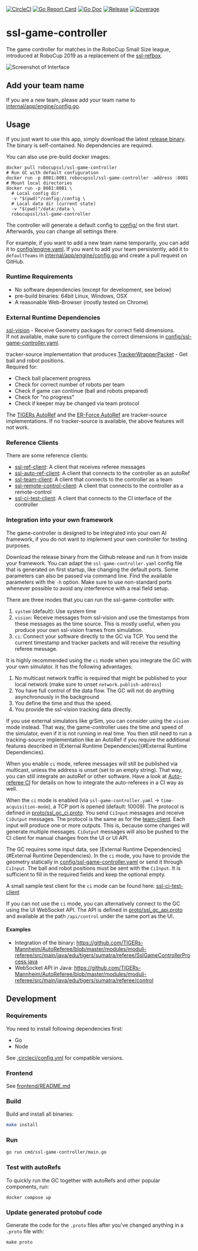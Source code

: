 [![CircleCI](https://circleci.com/gh/RoboCup-SSL/ssl-game-controller/tree/master.svg?style=svg)](https://circleci.com/gh/RoboCup-SSL/ssl-game-controller/tree/master)
[![Go Report Card](https://goreportcard.com/badge/github.com/RoboCup-SSL/ssl-game-controller?style=flat-square)](https://goreportcard.com/report/github.com/RoboCup-SSL/ssl-game-controller)
[![Go Doc](https://img.shields.io/badge/godoc-reference-blue.svg?style=flat-square)](https://godoc.org/github.com/RoboCup-SSL/ssl-game-controller)
[![Release](https://img.shields.io/github/release/RoboCup-SSL/ssl-game-controller.svg?style=flat-square)](https://github.com/RoboCup-SSL/ssl-game-controller/releases/latest)
[![Coverage](https://img.shields.io/badge/coverage-report-blue.svg)](https://circleci.com/api/v1.1/project/github/RoboCup-SSL/ssl-game-controller/latest/artifacts/0/coverage?branch=master)

# ssl-game-controller

The game controller for matches in the RoboCup Small Size league, introduced at RoboCup 2019 as a replacement of
the [ssl-refbox](https://github.com/RoboCup-SSL/ssl-refbox).

![Screenshot of Interface](./doc/screenshot_interface.png)

## Add your team name

If you are a new team, please add your team name to [internal/app/engine/config.go](internal/app/engine/config.go).

## Usage

If you just want to use this app, simply download the
latest [release binary](https://github.com/RoboCup-SSL/ssl-game-controller/releases/latest). The binary is
self-contained. No dependencies are required.

You can also use pre-build docker images:

```shell script
docker pull robocupssl/ssl-game-controller
# Run GC with default configuration
docker run -p 8081:8081 robocupssl/ssl-game-controller -address :8081
# Mount local directories
docker run -p 8081:8081 \
  # Local config dir
  -v "$(pwd)"/config:/config \
  # Local data dir (current state)
  -v "$(pwd)"/data:/data \
  robocupssl/ssl-game-controller
```

The controller will generate a default config to [config/](./config/) on the first start. Afterwards, you can change all
settings there.

For example, if you want to add a new team name temporarily, you can add it
to [config/engine.yaml](./config/engine.yaml). If you want to add your team persistently, add it to `defaultTeams`
in [internal/app/engine/config.go](internal/app/engine/config.go) and create a pull request on GitHub.

### Runtime Requirements

* No software dependencies (except for development, see below)
* pre-build binaries: 64bit Linux, Windows, OSX
* A reasonable Web-Browser (mostly tested on Chrome)

### External Runtime Dependencies

[ssl-vision](https://github.com/RoboCup-SSL/ssl-vision) - Receive Geometry packages for correct field dimensions.   
If not available, make sure to configure the correct dimensions
in [config/ssl-game-controller.yaml](config/ssl-game-controller.yaml).

tracker-source implementation that produces
[TrackerWrapperPacket](https://github.com/RoboCup-SSL/ssl-vision/blob/master/src/shared/proto/messages_robocup_ssl_wrapper_tracked.proto) -
Get ball and robot positions.      
Required for:
 * Check ball placement progress
 * Check for correct number of robots per team
 * Check if game can continue (ball and robots prepared)
 * Check for "no progress"
 * Check if keeper may be changed via team protocol

The [TIGERs AutoRef](https://github.com/TIGERs-Mannheim/AutoReferee) and
the [ER-Force AutoRef](https://github.com/robotics-erlangen/autoref) are tracker-source implementations.
If no tracker-source is available, the above features will not work.

### Reference Clients
There are some reference clients:
 * [ssl-ref-client](./cmd/ssl-ref-client): A client that receives referee messages
 * [ssl-auto-ref-client](./cmd/ssl-auto-ref-client/README.md): A client that connects to the controller as an autoRef
 * [ssl-team-client](./cmd/ssl-team-client/README.md): A client that connects to the controller as a team
 * [ssl-remote-control-client](./cmd/ssl-remote-control-client/README.md): A client that connects to the controller as a remote-control
 * [ssl-ci-test-client](./cmd/ssl-ci-test-client/README.md): A client that connects to the CI interface of the controller
 
### Integration into your own framework
The game-controller is designed to be integrated into your own AI framework, if you do not want to implement your own controller for testing purposes.

Download the release binary from the Github release and run it from inside your framework.
You can adapt the `ssl-game-controller.yaml` config file that is generated on first startup,
like changing the default ports. Some parameters can also be passed via command line.
Find the available parameters with the `-h` option.
Make sure to use non-standard ports whenever possible to avoid any interference with a real field setup.

There are three modes that you can run the ssl-game-controller with:

1. `system` (default): Use system time
2. `vision`: Receive messages from ssl-vision and use the timestamps from these messages as the time source. This is mostly useful, when you produce your own ssl-vision frames from simulation.
3. `ci`: Connect your software directly to the GC via TCP. You send the current timestamp and tracker packets and will receive the resulting referee message.

It is highly recommended using the `ci` mode when you integrate the GC with your own simulator.
It has the following advantages:

1. No multicast network traffic is required that might be published to your local network (make sure to unset `network.publish-address`)
2. You have full control of the data flow. The GC will not do anything asynchronously in the background
3. You define the time and thus the speed.
4. You provide the ssl-vision tracking data directly.

If you use external simulators like grSim, you can consider using the `vision` mode instead.
That way, the game-controller uses the time and speed of the simulator, even if it is not
running in real time. You then still need to run a tracking-source implementation like an AutoRef
if you require the additional features described in [External Runtime Dependencies](#External Runtime Dependencies).

When you enable `ci` mode, referee messages will still be published via multicast,
unless the address is unset (set to an empty string). That way, you can still integrate
an autoRef or other software. Have a look at [Auto-referee CI](doc/AutoRefCi.md) for details on how to integrate the auto-referees in a CI way as well.

When the `ci` mode is enabled (via `ssl-game-controller.yaml` -> `time-acquisition-mode`),
a TCP port is opened (default: 10009). The protocol is defined in [proto/ssl_gc_ci.proto](./proto/ssl_gc_ci.proto).
You send `CiInput` messages and receive `CiOutput` messages. The protocol is the same as for the [team-client](./cmd/ssl-team-client/README.md).
Each input will produce one or more outputs.
This is, because some changes will generate multiple messages.
`CiOutput` messages will also be pushed to the CI client for manual changes from the UI or UI API.

The GC requires some input data, see [External Runtime Dependencies](#External Runtime Dependencies).
In the `ci` mode, you have to provide the geometry statically in [config/ssl-game-controller.yaml](config/ssl-game-controller.yaml) or send it through `CiInput`.
The ball and robot positions must be sent with the `CiInput`.
It is sufficient to fill in the required fields and keep the optional empty.

A small sample test client for the `ci` mode can be found here: [ssl-ci-test-client](./cmd/ssl-ci-test-client/README.md)

If you can not use the `ci` mode, you can alternatively connect to the GC using the UI WebSocket API.
The API is defined in [proto/ssl_gc_api.proto](./proto/ssl_gc_api.proto) and available at the path `/api/control`
under the same port as the UI.

#### Examples
 * Integration of the binary: https://github.com/TIGERs-Mannheim/AutoReferee/blob/master/modules/moduli-referee/src/main/java/edu/tigers/sumatra/referee/SslGameControllerProcess.java
 * WebSocket API in Java: https://github.com/TIGERs-Mannheim/AutoReferee/blob/master/modules/moduli-referee/src/main/java/edu/tigers/sumatra/referee/control

## Development

### Requirements

You need to install following dependencies first:

* Go
* Node

See [.circleci/config.yml](.circleci/config.yml) for compatible versions.

### Frontend

See [frontend/README.md](frontend/README.md)

### Build

Build and install all binaries:

```bash
make install
```

### Run

```bash
go run cmd/ssl-game-controller/main.go
```

### Test with autoRefs

To quickly run the GC together with autoRefs and other popular components, run:

```shell
docker compose up
```

### Update generated protobuf code

Generate the code for the `.proto` files after you've changed anything in a `.proto` file with:

```shell
make proto
```
